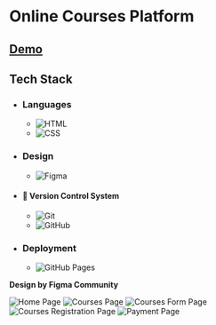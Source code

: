 # Online Courses Platform

## [Demo](https://mahmoud-abuyoussef.github.io/Online_Courses_Platform/)

## Tech Stack

- ### Languages

  - ![HTML](https://img.shields.io/badge/HTML-%23E34F26.svg?logo=html5&logoColor=white)
  - ![CSS](https://img.shields.io/badge/CSS-1572B6?logo=css3&logoColor=fff)

- ### Design

  - ![Figma](https://img.shields.io/badge/Figma-F24E1E?logo=figma&logoColor=white)

- #### 🔖 Version Control System
  - ![Git](https://img.shields.io/badge/Git-F05032?logo=git&logoColor=fff)
  - ![GitHub](https://img.shields.io/badge/GitHub-%23121011.svg?logo=github&logoColor=white)

- ### Deployment
  - ![GitHub Pages](https://img.shields.io/badge/GitHub%20Pages-121013?logo=github&logoColor=white)

**Design by Figma Community**

![Home Page](https://github.com/mahmoud-abuyoussef/Online_Courses_Platform/blob/main/design/home.png)
![Courses Page](https://github.com/mahmoud-abuyoussef/Online_Courses_Platform/blob/main/design/courses-page.png)
![Courses Form Page](https://github.com/mahmoud-abuyoussef/Online_Courses_Platform/blob/main/design/registeration.png)
![Courses Registration Page](https://github.com/mahmoud-abuyoussef/Online_Courses_Platform/blob/main/design/course-registration.png)
![Payment Page](https://github.com/mahmoud-abuyoussef/Online_Courses_Platform/blob/main/design/payment.png)
